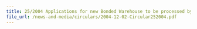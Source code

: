 ```yaml
---
title: 25/2004 Applications for new Bonded Warehouse to be processed by Singapore Customs
file_url: /news-and-media/circulars/2004-12-02-Circular252004.pdf
---
```

